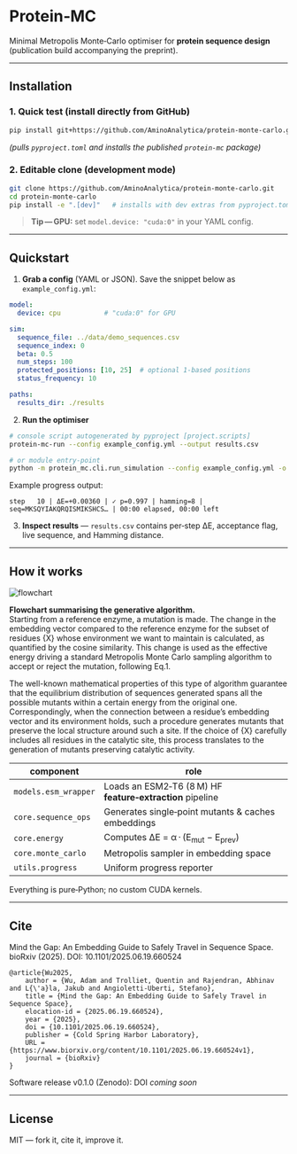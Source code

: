# Protein‑MC

Minimal Metropolis Monte‑Carlo optimiser for **protein sequence design** (publication build accompanying the preprint).

---

## Installation

### 1. Quick test (install directly from GitHub)

```bash
pip install git+https://github.com/AminoAnalytica/protein-monte-carlo.git
```

*(pulls `pyproject.toml` and installs the published `protein‑mc` package)*

### 2. Editable clone (development mode)

```bash
git clone https://github.com/AminoAnalytica/protein-monte-carlo.git
cd protein-monte-carlo
pip install -e ".[dev]"   # installs with dev extras from pyproject.toml
```

> **Tip — GPU:** set `model.device: "cuda:0"` in your YAML config.

---

## Quickstart

1. **Grab a config** (YAML or JSON). Save the snippet below as `example_config.yml`:

```yaml
model:
  device: cpu           # "cuda:0" for GPU

sim:
  sequence_file: ../data/demo_sequences.csv
  sequence_index: 0
  beta: 0.5
  num_steps: 100
  protected_positions: [10, 25]  # optional 1‑based positions
  status_frequency: 10

paths:
  results_dir: ./results
```

2. **Run the optimiser**

```bash
# console script autogenerated by pyproject [project.scripts]
protein-mc-run --config example_config.yml --output results.csv

# or module entry‑point
python -m protein_mc.cli.run_simulation --config example_config.yml -o results.csv
```

Example progress output:

```
step   10 | ΔE=+0.00360 | ✓ p=0.997 | hamming=8 | seq=MKSQYIAKQRQISMIKSHCS… | 00:00 elapsed, 00:00 left
```

3. **Inspect results** — `results.csv` contains per‑step ΔE, acceptance flag, live sequence, and Hamming distance.

---

## How it works

![flowchart](https://github.com/user-attachments/assets/b29718bc-a15d-45d7-bc93-2787236070db)

**Flowchart summarising the generative algorithm.**  
Starting from a reference enzyme, a mutation is made. The change in the embedding vector compared to the reference enzyme for the subset of residues {X} whose environment we want to maintain is calculated, as quantified by the cosine similarity. This change is used as the effective energy driving a standard Metropolis Monte Carlo sampling algorithm to accept or reject the mutation, following Eq.1.

The well-known mathematical properties of this type of algorithm guarantee that the equilibrium distribution of sequences generated spans all the possible mutants within a certain energy from the original one. Correspondingly, when the connection between a residue’s embedding vector and its environment holds, such a procedure generates mutants that preserve the local structure around such a site. If the choice of {X} carefully includes all residues in the catalytic site, this process translates to the generation of mutants preserving catalytic activity.


| component            | role                                                      |
| -------------------- | --------------------------------------------------------- |
| `models.esm_wrapper` | Loads an ESM2‑T6 (8 M) HF **feature‑extraction** pipeline |
| `core.sequence_ops`  | Generates single‑point mutants & caches embeddings        |
| `core.energy`        | Computes ΔE = α · (E<sub>mut</sub> − E<sub>prev</sub>)    |
| `core.monte_carlo`   | Metropolis sampler in embedding space                     |
| `utils.progress`     | Uniform progress reporter                                 |

Everything is pure‑Python; no custom CUDA kernels.


---

## Cite

Mind the Gap: An Embedding Guide to Safely Travel in Sequence Space. bioRxiv (2025). DOI: 10.1101/2025.06.19.660524
```
@article{Wu2025,
	author = {Wu, Adam and Trolliet, Quentin and Rajendran, Abhinav and L{\'a}la, Jakub and Angioletti-Uberti, Stefano},
	title = {Mind the Gap: An Embedding Guide to Safely Travel in Sequence Space},
	elocation-id = {2025.06.19.660524},
	year = {2025},
	doi = {10.1101/2025.06.19.660524},
	publisher = {Cold Spring Harbor Laboratory},
	URL = {https://www.biorxiv.org/content/10.1101/2025.06.19.660524v1},
	journal = {bioRxiv}
}
```
Software release v0.1.0 (Zenodo): DOI *coming soon*

---

## License

MIT — fork it, cite it, improve it.
